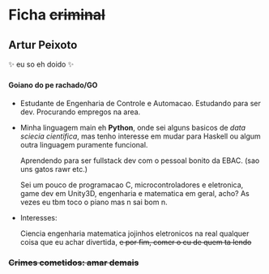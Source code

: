 # Ficha <del>criminal</del>

## Artur Peixoto
✨  eu so eh doido ✨
### 

#### Goiano do pe rachado/GO

<ul>

<li>


 Estudante de Engenharia de Controle e Automacao. Estudando para ser dev. Procurando empregos na area.
</li>


<li>

Minha linguagem main eh <b>Python</b>, onde sei alguns basicos de <i>data sciecia cientifica</i>, mas tenho interesse em mudar para Haskell ou algum outra linguagem puramente funcional.


Aprendendo para ser fullstack dev com o pessoal bonito da EBAC. (sao uns gatos rawr etc.)

Sei um pouco de programacao C, microcontroladores e eletronica, game dev em Unity3D, engenharia e matematica em geral, acho? As vezes eu tbm toco o piano mas n sai bom n.

</li>

<li>
Interesses: 

Ciencia engenharia matematica jojinhos eletronicos na real qualquer coisa que eu achar divertida, <del> e por fim, comer o cu de quem ta lendo</del>

</li>
</ul>


### <del>Crimes cometidos: amar demais</del>
